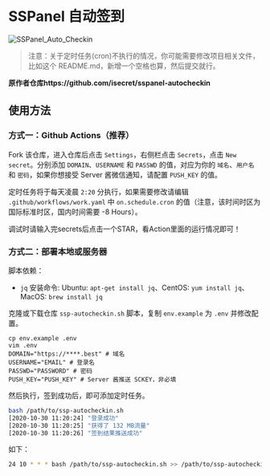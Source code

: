 # SSPanel 自动签到

![SSPanel_Auto_Checkin](https://github.com/isecret/sspanel-autocheckin/workflows/SSPanel_Auto_Checkin/badge.svg)

> 注意：关于定时任务(cron)不执行的情况，你可能需要修改项目相关文件，比如这个 README.md，新增一个空格也算，然后提交就行。

**原作者仓库https://github.com/isecret/sspanel-autocheckin**

## 使用方法

### 方式一：Github Actions（推荐）

Fork 该仓库，进入仓库后点击 `Settings`，右侧栏点击 `Secrets`，点击 `New secret`。分别添加 `DOMAIN`、`USERNAME` 和 `PASSWD` 的值，对应为你的 `域名`、`用户名` 和 `密码`，如果你想接受 Server 酱微信通知，请配置 `PUSH_KEY` 的值。

定时任务将于每天凌晨 `2:20` 分执行，如果需要修改请编辑 `.github/workflows/work.yaml` 中 `on.schedule.cron` 的值（注意，该时间时区为国际标准时区，国内时间需要 -8 Hours）。

调试时请输入完secrets后点击一个STAR，看Action里面的运行情况即可！

### 方式二：部署本地或服务器

脚本依赖：
- `jq` 安装命令: Ubuntu: `apt-get install jq`、CentOS: `yum install jq`、MacOS: `brew install jq`

克隆或下载仓库 `ssp-autocheckin.sh` 脚本，复制 `env.example` 为 `.env` 并修改配置。

```
cp env.example .env
vim .env
DOMAIN="https://****.best" # 域名
USERNAME="EMAIL" # 登录名
PASSWD="PASSWORD" # 密码
PUSH_KEY="PUSH_KEY" # Server 酱推送 SCKEY，非必填
```

然后执行，签到成功后，即可添加定时任务。

```bash
bash /path/to/ssp-autocheckin.sh
[2020-10-30 11:20:24] "登录成功"
[2020-10-30 11:20:25] "获得了 132 MB流量"
[2020-10-30 11:20:26] "签到结果推送成功"
```

如下：

```bash
24 10 * * * bash /path/to/ssp-autocheckin.sh >> /path/to/ssp-autocheckin.log 2>&1
```









